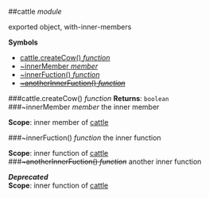 <a name="module_cattle"></a>
##cattle *module*

exported object, with-inner-members

  
**Symbols**  
  * [cattle.createCow() *function*](#module_cattle.createCow)
  * [\~innerMember *member*](#module_cattle.innerMember)
  * [\~innerFuction() *function*](#module_cattle.innerFuction)
  * [~~\~anotherInnerFuction() *function*~~](#module_cattle.anotherInnerFuction)

<a name="module_cattle.createCow"></a>
###cattle.createCow() *function*
**Returns**: `boolean`  
<a name="module_cattle.innerMember"></a>
###\~innerMember *member*
the inner member

**Scope**: inner member of [cattle](#module_cattle)  
  
<a name="module_cattle.innerFuction"></a>
###\~innerFuction() *function*
the inner function

**Scope**: inner function of [cattle](#module_cattle)  
<a name="module_cattle.anotherInnerFuction"></a>
###~~\~anotherInnerFuction() *function*~~
another inner function

***Deprecated***  
**Scope**: inner function of [cattle](#module_cattle)  
